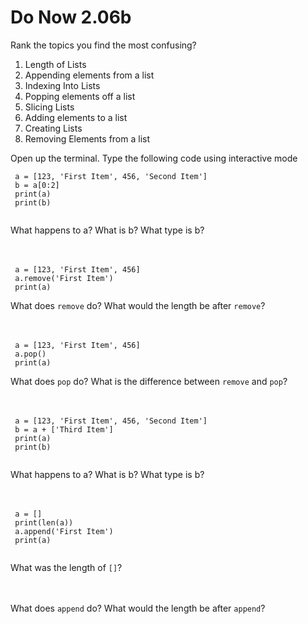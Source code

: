 # Do Now 2.06b

Rank the topics you find the most confusing? 
1. Length of Lists
2. Appending elements from a list
3. Indexing Into Lists
4. Popping elements off a list
5. Slicing Lists
6. Adding elements to a list
7. Creating Lists
8. Removing Elements from a list



Open up the terminal. Type the following code using interactive mode
```
 a = [123, 'First Item', 456, 'Second Item']
 b = a[0:2]
 print(a)
 print(b)
 
```

What happens to a? What is b? What type is b? 
<br>
<br>
<br>
```
 a = [123, 'First Item', 456]
 a.remove('First Item')
 print(a) 
```

What does `remove` do? What would the length be after `remove`? 
<br>
<br>
<br>

```
 a = [123, 'First Item', 456]
 a.pop()
 print(a) 
```

What does `pop` do? What is the difference between `remove` and `pop`? 
<br>
<br>
<br>
```
 a = [123, 'First Item', 456, 'Second Item']
 b = a + ['Third Item']
 print(a)
 print(b)
 
```

What happens to a? What is b? What type is b? 
<br>
<br>
<br>

```
 a = []
 print(len(a))
 a.append('First Item')
 print(a)
 
```
What was the length of `[]`?
<br>
<br>
<br>

What does `append` do? What would the length be after `append`? 
<br>
<br>
<br>